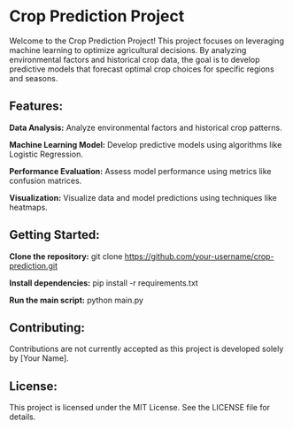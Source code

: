 # Crop Prediction Project
Welcome to the Crop Prediction Project! This project focuses on leveraging machine learning to optimize agricultural decisions. By analyzing environmental factors and historical crop data, the goal is to develop predictive models that forecast optimal crop choices for specific regions and seasons.

## Features:
**Data Analysis:**  Analyze environmental factors and historical crop patterns.

**Machine Learning Model:** Develop predictive models using algorithms like Logistic Regression.

**Performance Evaluation:** Assess model performance using metrics like confusion matrices.

**Visualization:** Visualize data and model predictions using techniques like heatmaps.

## Getting Started:
**Clone the repository:** git clone https://github.com/your-username/crop-prediction.git

**Install dependencies:** pip install -r requirements.txt

**Run the main script:** python main.py

## Contributing:
Contributions are not currently accepted as this project is developed solely by [Your Name].

## License:
This project is licensed under the MIT License. See the LICENSE file for details.
